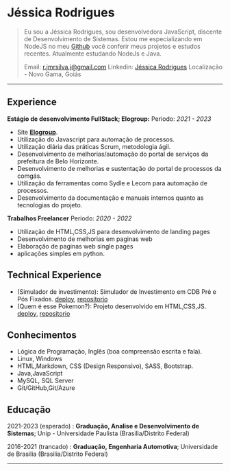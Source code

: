  # Jéssica Rodrigues


>  Eu sou a Jéssica Rodrigues, sou desenvolvedora JavaScript, discente de Desenvolvimento de Sistemas.
>  Estou me especializando em NodeJS no meu [Github](https://github.com/JNamasaki/) você conferir meus projetos e estudos recentes.
>  Atualmente estudando NodeJs e Java.
> 
>  Email: <r.jmrsilva.j@gmail.com>
>  Linkedin: [Jéssica Rodrigues](https://www.linkedin.com/in/jm-rod/)
>  Localização - Novo Gama, Goiás

----

Experience
----------

**Estágio de desenvolvimento FullStack; Elogroup:**
Periodo: _2021 - 2023_
- Site **[Elogroup](https://elogroup.com.br/)**. 
- Utilização do Javascript para automação de processos.
- Utilização diária das práticas Scrum, metodologia ágil.
- Desenvolvimento de melhorias/automação do portal de serviços da prefeitura de Belo Horizonte.
- Desenvolvimento de melhorias e sustentação do portal de processos da comgás.
- Utilização da ferramentas como Sydle e Lecom para automação de processos.
- Desenvolvimento da documentação e manuais internos quanto as tecnologias do projeto.

**Trabalhos Freelancer**
Periodo: _2020 - 2022_

* Utilização de HTML,CSS,JS para desenvolvimento de landing pages
* Desenvolvimento de melhorias em paginas web
* Elaboração de paginas web single pages
* aplicações simples em python.

Technical Experience
--------------------

* (Simulador de investimento): Simulador de Investimento em CDB Pré e Pós Fixados. [deploy](investment-simulator.vercel.app), [repositorio](https://github.com/JNamasaki/investment_simulator)
* (Quem é esse Pokemon?): Projeto desenvolvido em HTML,CSS,JS.  [deploy](how-is-that-pokemon.vercel.app), [repositorio](https://github.com/JNamasaki/how_is_that_pokemon)


## Conhecimentos

* Lógica de Programação, Inglês (boa compreensão escrita e fala).
* Linux, Windows
* HTML,Markdown,  CSS (Design Responsivo), SASS, Bootstrap.
* Java,JavaScript
* MySQL, SQL Server
* Git/GitHub,Git/Azure

Educação
---------

2021-2023 (esperado)
:   **Graduação, Analise e Desenvolvimento de Sistemas**; Unip - Universidade Paulista (Brasilia/Distrito Federal)
    
 2016-2021 (trancado)
:   **Graduação, Engenharia Automotiva**; Universidade de Brasilia (Brasilia/Distrito Federal)

----

